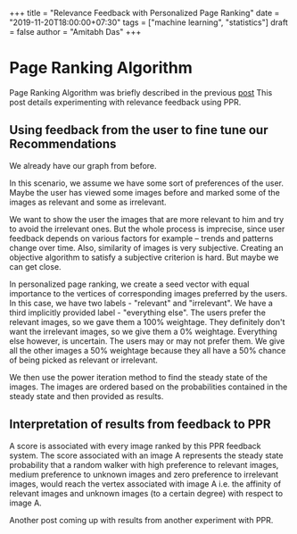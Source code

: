 +++
title = "Relevance Feedback with Personalized Page Ranking"
date = "2019-11-20T18:00:00+07:30"
tags = ["machine learning", "statistics"]
draft = false
author = "Amitabh Das"
+++

# Page Ranking Algorithm

Page Ranking Algorithm was briefly described in the previous [post](/post/ppr-rec)
This post details experimenting with relevance feedback using PPR.

## Using feedback from the user to fine tune our Recommendations

We already have our graph from before.

In this scenario, we assume we have some sort of preferences of the user. Maybe the user has viewed some images before and marked some of the images as relevant and some as irrelevant.

We want to show the user the images that are more relevant to him and try to avoid the irrelevant ones. But the whole process is imprecise, since user feedback depends on various factors for example – trends and patterns change over time. Also, similarity of images is very subjective. Creating an objective algorithm to satisfy a subjective criterion is hard. But maybe we can get close.

In personalized page ranking, we create a seed vector with equal importance to the vertices of corresponding images preferred by the users. In this case, we have two labels - "relevant" and "irrelevant". We have a third implicitly provided label - "everything else". The users prefer the relevant images, so we gave them a 100% weightage. They definitely don't want the irrelevant images, so we give them a 0% weightage. Everything else however, is uncertain. The users may or may not prefer them. We give all the other images a 50% weightage because they all have a 50% chance of being picked as relevant or irrelevant.

We then use the power iteration method to find the steady state of the images. The images are ordered based on the probabilities contained in the steady state and then provided as results.

## Interpretation of results from feedback to PPR

A score is associated with every image ranked by this PPR feedback system. The score associated with an image A represents the steady state probability that a random walker with high preference to relevant images, medium preference to unknown images and zero preference to irrelevant images, would reach the vertex associated with image A i.e. the affinity of relevant images and unknown images (to a certain degree) with respect to image A.

Another post coming up with results from another experiment with PPR.
